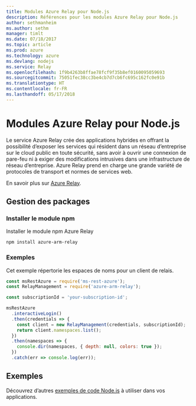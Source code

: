 ```yaml
---
title: Modules Azure Relay pour Node.js
description: Références pour les modules Azure Relay pour Node.js
author: sethmanheim
ms.author: sethm
manager: timlt
ms.date: 07/18/2017
ms.topic: article
ms.prod: azure
ms.technology: azure
ms.devlang: nodejs
ms.service: Relay
ms.openlocfilehash: 1f9b4263b8ffae78fcf9f35b8ef0160095059693
ms.sourcegitcommit: 75051fec38cc3be4cb7d7cb6fc695c162fc0e91b
ms.translationtype: HT
ms.contentlocale: fr-FR
ms.lasthandoff: 05/17/2018
---
```

# <a name="azure-relay-modules-for-nodejs"></a>Modules Azure Relay pour Node.js

Le service Azure Relay crée des applications hybrides en offrant la possibilité d’exposer les services qui résident dans un réseau d’entreprise sur le cloud public en toute sécurité, sans avoir à ouvrir une connexion de pare-feu ni à exiger des modifications intrusives dans une infrastructure de réseau d’entreprise. Azure Relay prend en charge une grande variété de protocoles de transport et normes de services web.

En savoir plus sur [Azure Relay](https://docs.microsoft.com/azure/service-bus-relay/relay-what-is-it).

## <a name="management-package"></a>Gestion des packages

### <a name="install-the-npm-module"></a>Installer le module npm

Installer le module npm Azure Relay

```bash
npm install azure-arm-relay
```

### <a name="example"></a>Exemples

Cet exemple répertorie les espaces de noms pour un client de relais.

```javascript
const msRestAzure = require('ms-rest-azure');
const RelayManagement = require('azure-arm-relay');

const subscriptionId = 'your-subscription-id';

msRestAzure
  .interactiveLogin()
  .then(credentials => {
    const client = new RelayManagement(credentials, subscriptionId);
    return client.namespaces.list();
  })
  .then(namespaces => {
    console.dir(namespaces, { depth: null, colors: true });
  })
  .catch(err => console.log(err));
```

## <a name="samples"></a>Exemples

Découvrez d’autres [exemples de code Node.js](https://azure.microsoft.com/resources/samples/?platform=nodejs) à utiliser dans vos applications.

